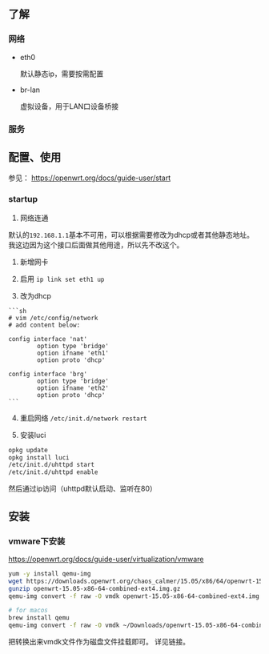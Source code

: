 
## 了解

### 网络

* eth0

  默认静态ip，需要按需配置

* br-lan

  虚拟设备，用于LAN口设备桥接

### 服务

## 配置、使用

参见： https://openwrt.org/docs/guide-user/start

### startup

1. 网络连通

  默认的`192.168.1.1`基本不可用，可以根据需要修改为dhcp或者其他静态地址。
  我这边因为这个接口后面做其他用途，所以先不改这个。

  1. 新增网卡

  2. 启用 `ip link set eth1 up`

  3. 改为dhcp

    ```sh
    # vim /etc/config/network
    # add content below:
    
    config interface 'nat'
            option type 'bridge'
            option ifname 'eth1'
            option proto 'dhcp'
            
    config interface 'brg'
            option type 'bridge'
            option ifname 'eth2'
            option proto 'dhcp'        
    ```

  4. 重启网络 `/etc/init.d/network restart`

2. 安装luci

  ```sh
  opkg update
  opkg install luci
  /etc/init.d/uhttpd start
  /etc/init.d/uhttpd enable  
  ```

  然后通过ip访问（uhttpd默认启动、监听在80）

## 安装

### vmware下安装

https://openwrt.org/docs/guide-user/virtualization/vmware

```sh
yum -y install qemu-img
wget https://downloads.openwrt.org/chaos_calmer/15.05/x86/64/openwrt-15.05-x86-64-combined-ext4.img.gz
gunzip openwrt-15.05-x86-64-combined-ext4.img.gz
qemu-img convert -f raw -O vmdk openwrt-15.05-x86-64-combined-ext4.img openwrt-15.05-x86-64-combined-ext4.vmdk

# for macos
brew install qemu
qemu-img convert -f raw -O vmdk ~/Downloads/openwrt-15.05-x86-64-combined-ext4.img openwrt-15.05-x86-64-combined-ext4.vmdk
```

把转换出来vmdk文件作为磁盘文件挂载即可。
详见链接。



